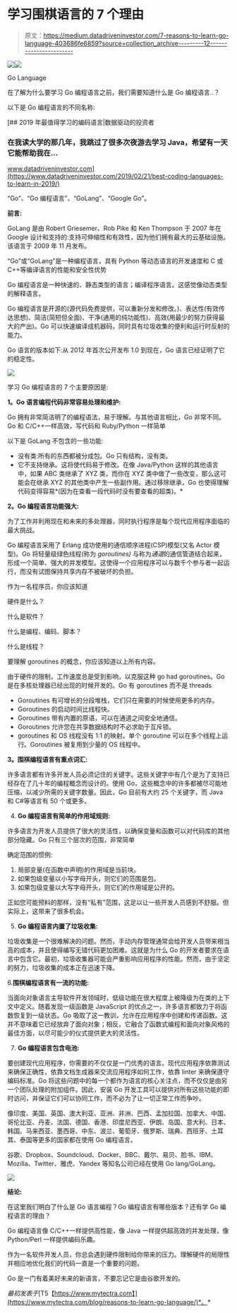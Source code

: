 # 学习围棋语言的 7 个理由

> 原文：<https://medium.datadriveninvestor.com/7-reasons-to-learn-go-language-403686fe6859?source=collection_archive---------12----------------------->

[![](img/11afe4b52da6ce13a4177c9d250de73a.png)](http://www.track.datadriveninvestor.com/1B9E)![](img/c7c6109a38e7f559f4794eb624528719.png)

Go Language

在了解为什么要学习 Go 编程语言之前，我们需要知道什么是 Go 编程语言..？

以下是 Go 编程语言的不同名称:

[](https://www.datadriveninvestor.com/2019/02/21/best-coding-languages-to-learn-in-2019/) [## 2019 年最值得学习的编码语言|数据驱动的投资者

### 在我读大学的那几年，我跳过了很多次夜游去学习 Java，希望有一天它能帮助我在…

www.datadriveninvestor.com](https://www.datadriveninvestor.com/2019/02/21/best-coding-languages-to-learn-in-2019/) 

“Go”、“Go 编程语言”、“GoLang”、“Google Go”。

**前言:**

GoLang 是由 Robert Griesemer、Rob Pike 和 Ken Thompson 于 2007 年在 Google 设计和支持的:支持可伸缩性和有效性，因为他们拥有最大的云基础设施。该语言于 2009 年 11 月发布。

“Go”或“GoLang”是一种编程语言，具有 Python 等动态语言的开发速度和 C 或 C++等编译语言的性能和安全性优势

Go 编程语言是一种快速的、静态类型的语言；编译程序语言。这感觉像动态类型的解释语言。

Go 编程语言是开源的(源代码免费提供，可以重新分发和修改。)、表达性(有效传达思想)、简洁(简短但全面)、干净(通用的纯功能性)、高效(用最少的努力获得最大的产出)。Go 可以快速编译成机器码，同时具有垃圾收集的便利和运行时反射的能力。

Go 语言的版本如下:从 2012 年首次公开发布 1.0 到现在，Go 语言已经证明了它的稳定性。

![](img/9a10c75437a2a2a7c3aa995e55ff18b5.png)

学习 Go 编程语言的 7 个主要原因是:

**1。Go 语言编程代码非常容易处理和维护:**

Go 拥有非常简洁明了的编程语法，易于理解。与其他语言相比，Go 非常不同。Go 和 C/C++一样高效，写代码和 Ruby/Python 一样简单

以下是 GoLang 不包含的一些功能:

*   没有类:所有的东西都被分成包。Go 只有结构，没有类。
*   它不支持继承。这将使代码易于修改。在像 Java/Python 这样的其他语言中，如果 ABC 类继承了 XYZ 类，而你在 XYZ 类中做了一些改变，那么这可能会在继承 XYZ 的其他类中产生一些副作用。通过移除继承，Go 也使得理解代码变得容易*(因为在查看一段代码时没有要查看的超类)。*

**2。Go 编程语言功能强大:**

为了工作并利用现在和未来的多处理器，同时执行程序是每个现代应用程序面临的最大挑战。

Go 编程语言采用了 Erlang 成功使用的通信顺序进程(CSP)模型(又名 Actor 模型)。Go 将轻量级绿色线程(称为 *goroutines)* 与称为*通道*的通信管道结合起来，形成一个简单、强大的并发模型。这使得一个应用程序可以与数千个参与者一起运行，而没有试图保持共享内存不被破坏的负担。

作为一名程序员，你应该知道

硬件是什么？

什么是软件？

什么是编程、编码、脚本？

什么是线程？

要理解 goroutines 的概念，你应该知道以上所有内容。

由于硬件的限制，工作速度总是受到影响，以克服这种 go had goroutines。Go 是在多核处理器已经出现的时候开发的。Go 有 goroutines 而不是 threads

*   Goroutines 有可增长的分段堆栈，它们只在需要的时候使用更多的内存。
*   Goroutines 的启动时间比线程快。
*   Goroutines 带有内置的原语，可以在通道之间安全地通信。
*   Goroutines 允许您在共享数据结构时不必求助于互斥锁。
*   goroutines 和 OS 线程没有 1:1 的映射。单个 goroutine 可以在多个线程上运行。Goroutines 被复用到少量的 OS 线程中。

**3。围棋编程语言有重点词汇:**

许多语言都有许多开发人员必须记住的关键字。这些关键字中有几个是为了支持已经存在了几十年的编程概念而设计的。使用 Go，这些概念中的许多都被尽可能地压缩，以减少所需的关键字数量。因此，Go 目前有大约 25 个关键字，而 Java 和 C#等语言有 50 个或更多。

4. **Go 编程语言有简单的作用域规则:**

许多语言为开发人员提供了很大的灵活性，以确保变量和函数可以对代码库的其他部分隐藏。Go 只有三个层次的范围，非常简单

确定范围的惯例:

1.  局部变量(在函数中声明)的作用域是当前块。
2.  如果包级变量以小写字母开头，则它们的范围是包。
3.  如果包级变量以大写字母开头，则它们的作用域是公开的。

正如您可能预料的那样，没有“私有”范围，这足以让一些开发人员感到不舒服。但实际上，这带来了很多机会。

5. **Go 编程语言内置了垃圾收集:**

垃圾收集是一个很难解决的问题。然而，手动内存管理通常会给开发人员带来相当高的成本，并且使得编写无错代码更加困难。这就是为什么 Go 的开发者要求在语言中包含它。最初，垃圾收集器可能会严重影响应用程序的性能。然而，由于坚定的努力，垃圾收集的成本正在迅速下降。

6.**围棋编程语言有一流的功能:**

当面向对象语言主导软件开发领域时，低级功能在很大程度上被降级为在类的上下文中定义。随着发现一级函数是 JavaScript 的优点之一，许多语言都致力于将函数恢复到一级状态。Go 吸取了这一教训，允许在应用程序中创建和传递函数。这并不意味着它已经放弃了面向对象；相反，它融合了函数式编程和面向对象风格的最佳方面，以尽可能少的仪式提供更大的灵活性。

7. **Go 编程语言包含电池:**

要创建现代应用程序，你需要的不仅仅是一门优秀的语言。现代应用程序依靠测试来确保正确性，依靠文档生成器来交流应用程序如何工作，依靠 linter 来确保遵守编码标准。Go 将这些问题中的每一个都作为语言的核心关注点，而不仅仅是由另一个团队处理的附加组件。因此，安装 Go 开发工具可以提供对所有这些功能的即时访问，并保证它们可以协同工作，而不必为了让一切正常工作而争吵。

像印度、美国、英国、澳大利亚、亚洲、非洲、巴西、孟加拉国、加拿大、中国、哥伦比亚、丹麦、法国、德国、香港、印度尼西亚、伊朗、岛国、意大利、日本、韩国、马来西亚、墨西哥、中东、波兰、葡萄牙、俄罗斯、瑞典、西班牙、土耳其、泰国等更多的国家都在使用 Go 编程语言。

谷歌、Dropbox、Soundcloud、Docker、BBC、戴尔、易贝、脸书、IBM、Mozilla、Twitter、雅虎、Yandex 等知名公司已经在使用 Go lang/GoLang。

![](img/49bab22af6f67bd84687eb3e1ad8d659.png)

**结论:**

在这里我们明白了什么是 Go 语言编程？Go 编程语言有哪些版本？还有学 Go 编程语言的理由？

Go 编程语言像 C/C++一样提供高性能，像 Java 一样提供超高效的并发处理，像 Python/Perl 一样提供编码乐趣。

作为一名软件开发人员，你总会遇到硬件限制给你带来的压力。理解硬件的局限性并相应地优化我们的代码一直是一个重要的问题。

Go 是一门有着美好未来的新语言，不要忘记它是由谷歌开发的。

*最初发表于*[T5【https://www.mytectra.com】](https://www.mytectra.com/blog/reasons-to-learn-go-language/)*。*